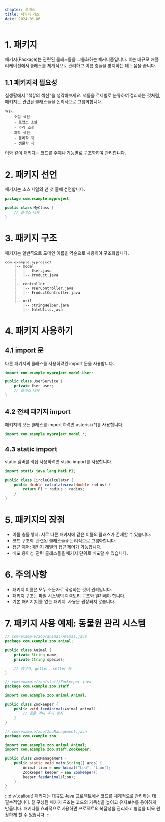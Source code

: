 ```yaml
---
chapter: 클래스
title: 패키지 기초
date: 2024-09-06
---
```

# 1. 패키지
패키지(Package)는 관련된 클래스들을 그룹화하는 메커니즘입니다. 이는 대규모 애플리케이션에서 클래스를 체계적으로 관리하고 이름 충돌을 방지하는 데 도움을 줍니다.

## 1.1 패키지의 필요성
실생활에서 "책장의 섹션"을 생각해보세요. 책들을 주제별로 분류하여 정리하는 것처럼, 패키지는 관련된 클래스들을 논리적으로 그룹화합니다.
```
책장:
  - 소설 섹션:
    - 로맨스 소설
    - 추리 소설
  - 과학 섹션:
    - 물리학 책
    - 생물학 책
```
이와 같이 패키지는 코드를 주제나 기능별로 구조화하여 관리합니다.

# 2. 패키지 선언
패키지는 소스 파일의 맨 첫 줄에 선언합니다.
```java
package com.example.myproject;

public class MyClass {
    // 클래스 내용
}
```

# 3. 패키지 구조
패키지는 일반적으로 도메인 이름을 역순으로 사용하여 구조화합니다.
```
com.example.myproject
    |-- model
    |   |-- User.java
    |   |-- Product.java
    |
    |-- controller
    |   |-- UserController.java
    |   |-- ProductController.java
    |
    |-- util
        |-- StringHelper.java
        |-- DateUtils.java
```

# 4. 패키지 사용하기
## 4.1 import 문
다른 패키지의 클래스를 사용하려면 import 문을 사용합니다.
```java
import com.example.myproject.model.User;

public class UserService {
    private User user;
    // 클래스 내용
}
```

## 4.2 전체 패키지 import
패키지의 모든 클래스를 import 하려면 asterisk(*)를 사용합니다.
```java
import com.example.myproject.model.*;
```

## 4.3 static import
static 멤버를 직접 사용하려면 static import를 사용합니다.
```java
import static java.lang.Math.PI;

public class CircleCalculator {
    public double calculateArea(double radius) {
        return PI * radius * radius;
    }
}
```

# 5. 패키지의 장점
- 이름 충돌 방지: 서로 다른 패키지에 같은 이름의 클래스가 존재할 수 있습니다.
- 코드 구조화: 관련된 클래스들을 논리적으로 그룹화합니다.
- 접근 제어: 패키지 레벨의 접근 제어가 가능합니다.
- 배포 용이성: 관련 클래스들을 패키지 단위로 배포할 수 있습니다.

# 6. 주의사항
- 패키지 이름은 모두 소문자로 작성하는 것이 관례입니다.
- 패키지 구조는 파일 시스템의 디렉토리 구조와 일치해야 합니다.
- 기본 패키지(이름 없는 패키지) 사용은 권장되지 않습니다.

# 7. 패키지 사용 예제: 동물원 관리 시스템
```java
// com/example/zoo/animal/Animal.java
package com.example.zoo.animal;

public class Animal {
    private String name;
    private String species;

    // 생성자, getter, setter 등
}

// com/example/zoo/staff/Zookeeper.java
package com.example.zoo.staff;

import com.example.zoo.animal.Animal;

public class Zookeeper {
    public void feedAnimal(Animal animal) {
        // 동물 먹이 주기 로직
    }
}

// com/example/zoo/ZooManagement.java
package com.example.zoo;

import com.example.zoo.animal.Animal;
import com.example.zoo.staff.Zookeeper;

public class ZooManagement {
    public static void main(String[] args) {
        Animal lion = new Animal("Leo", "Lion");
        Zookeeper keeper = new Zookeeper();
        keeper.feedAnimal(lion);
    }
}
```

:::div{.callout}
패키지는 대규모 Java 프로젝트에서 코드를 체계적으로 관리하는 데 필수적입니다. 잘 구성된 패키지 구조는 코드의 가독성을 높이고 유지보수를 용이하게 만듭니다. 패키지를 효과적으로 사용하면 프로젝트의 복잡성을 관리하고 협업을 더욱 원활하게 할 수 있습니다.
:::